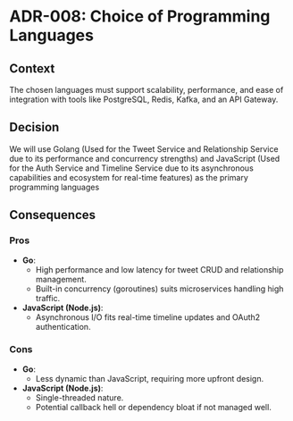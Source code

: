 # ADR-008: Choice of Programming Languages

## Context

The chosen languages must support scalability, performance, and ease of integration with tools like PostgreSQL, Redis, Kafka, and an API Gateway.

## Decision

We will use Golang (Used for the Tweet Service and Relationship Service due to its performance and concurrency strengths) and JavaScript (Used for the Auth Service and Timeline Service due to its asynchronous capabilities and ecosystem for real-time features) as the primary programming languages

## Consequences

### Pros

- **Go**:
  - High performance and low latency for tweet CRUD and relationship management.
  - Built-in concurrency (goroutines) suits microservices handling high traffic.
- **JavaScript (Node.js)**:
  - Asynchronous I/O fits real-time timeline updates and OAuth2 authentication.

### Cons

- **Go**:
  - Less dynamic than JavaScript, requiring more upfront design.
- **JavaScript (Node.js)**:
  - Single-threaded nature.
  - Potential callback hell or dependency bloat if not managed well.
